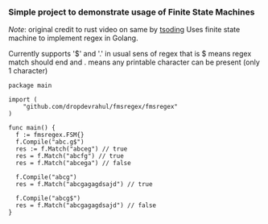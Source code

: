 ### Simple project to demonstrate usage of Finite State Machines

*Note*: original credit to rust video on same by [tsoding](https://www.youtube.com/watch?v=MH56D5M9xSQ&t=6206s&ab_channel=TsodingDaily)
Uses finite state machine to implement regex in Golang.

Currently supports '$' and '.' in usual sens of regex that is $ means regex match should end and . means any printable character can be present (only 1 character)

```
package main

import (
	"github.com/dropdevrahul/fmsregex/fmsregex"
)

func main() {
  f := fmsregex.FSM{}
  f.Compile("abc.g$")
  res := f.Match("abceg") // true
  res = f.Match("abcfg") // true
  res = f.Match("abcega") // false

  f.Compile("abcg")
  res = f.Match("abcgagagdsajd") // true

  f.Compile("abcg$")
  res = f.Match("abcgagagdsajd") // false
}

```
